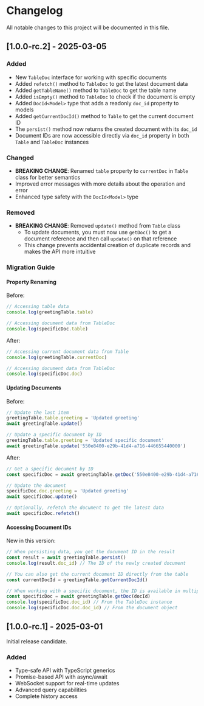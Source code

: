 # Changelog

All notable changes to this project will be documented in this file.

## [1.0.0-rc.2] - 2025-03-05

### Added

- New `TableDoc` interface for working with specific documents
- Added `refetch()` method to `TableDoc` to get the latest document data
- Added `getTableName()` method to `TableDoc` to get the table name
- Added `isEmpty()` method to `TableDoc` to check if the document is empty
- Added `DocId<Model>` type that adds a readonly `doc_id` property to models
- Added `getCurrentDocId()` method to `Table` to get the current document ID
- The `persist()` method now returns the created document with its `doc_id`
- Document IDs are now accessible directly via `doc_id` property in both `Table` and `TableDoc` instances

### Changed

- **BREAKING CHANGE**: Renamed `table` property to `currentDoc` in `Table` class for better semantics
- Improved error messages with more details about the operation and error
- Enhanced type safety with the `DocId<Model>` type

### Removed

- **BREAKING CHANGE**: Removed `update()` method from `Table` class
  - To update documents, you must now use `getDoc()` to get a document reference and then call `update()` on that reference
  - This change prevents accidental creation of duplicate records and makes the API more intuitive

### Migration Guide

#### Property Renaming

Before:

```typescript
// Accessing table data
console.log(greetingTable.table)

// Accessing document data from TableDoc
console.log(specificDoc.table)
```

After:

```typescript
// Accessing current document data from Table
console.log(greetingTable.currentDoc)

// Accessing document data from TableDoc
console.log(specificDoc.doc)
```

#### Updating Documents

Before:

```typescript
// Update the last item
greetingTable.table.greeting = 'Updated greeting'
await greetingTable.update()

// Update a specific document by ID
greetingTable.table.greeting = 'Updated specific document'
await greetingTable.update('550e8400-e29b-41d4-a716-446655440000')
```

After:

```typescript
// Get a specific document by ID
const specificDoc = await greetingTable.getDoc('550e8400-e29b-41d4-a716-446655440000')

// Update the document
specificDoc.doc.greeting = 'Updated greeting'
await specificDoc.update()

// Optionally, refetch the document to get the latest data
await specificDoc.refetch()
```

#### Accessing Document IDs

New in this version:

```typescript
// When persisting data, you get the document ID in the result
const result = await greetingTable.persist()
console.log(result.doc_id) // The ID of the newly created document

// You can also get the current document ID directly from the table
const currentDocId = greetingTable.getCurrentDocId()

// When working with a specific document, the ID is available in multiple ways
const specificDoc = await greetingTable.getDoc(docId)
console.log(specificDoc.doc_id) // From the TableDoc instance
console.log(specificDoc.doc.doc_id) // From the document object
```

## [1.0.0-rc.1] - 2025-03-01

Initial release candidate.

### Added

- Type-safe API with TypeScript generics
- Promise-based API with async/await
- WebSocket support for real-time updates
- Advanced query capabilities
- Complete history access
